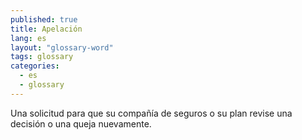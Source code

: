 ```yaml
---
published: true
title: Apelación
lang: es
layout: "glossary-word"
tags: glossary
categories:
  - es
  - glossary
---
```


Una solicitud para que su compañía de seguros o su plan revise una decisión o una queja nuevamente.
